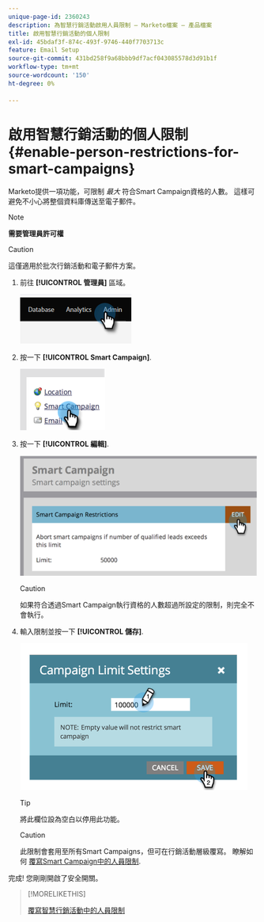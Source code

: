 ```yaml
---
unique-page-id: 2360243
description: 為智慧行銷活動啟用人員限制 — Marketo檔案 — 產品檔案
title: 啟用智慧行銷活動的個人限制
exl-id: 45bdaf3f-874c-493f-9746-440f7703713c
feature: Email Setup
source-git-commit: 431bd258f9a68bbb9df7acf043085578d3d91b1f
workflow-type: tm+mt
source-wordcount: '150'
ht-degree: 0%

---
```


# 啟用智慧行銷活動的個人限制 {#enable-person-restrictions-for-smart-campaigns}

Marketo提供一項功能，可限制 _最大_ 符合Smart Campaign資格的人數。 這樣可避免不小心將整個資料庫傳送至電子郵件。

>[!NOTE]
>
>**需要管理員許可權**

>[!CAUTION]
>
>這僅適用於批次行銷活動和電子郵件方案。

1. 前往 **[!UICONTROL 管理員]** 區域。

   ![](assets/enable-person-restrictions-for-smart-campaigns-1.png)

1. 按一下 **[!UICONTROL Smart Campaign]**.

   ![](assets/enable-person-restrictions-for-smart-campaigns-2.png)

1. 按一下 **[!UICONTROL 編輯]**.

   ![](assets/enable-person-restrictions-for-smart-campaigns-3.png)

   >[!CAUTION]
   >
   >如果符合透過Smart Campaign執行資格的人數超過所設定的限制，則完全不會執行。

1. 輸入限制並按一下 **[!UICONTROL 儲存]**.

   ![](assets/enable-person-restrictions-for-smart-campaigns-4.png)

   >[!TIP]
   >
   >將此欄位設為空白以停用此功能。

   >[!CAUTION]
   >
   >此限制會套用至所有Smart Campaigns，但可在行銷活動層級覆寫。 瞭解如何 [覆寫Smart Campaign中的人員限制](/help/marketo/product-docs/core-marketo-concepts/smart-campaigns/using-smart-campaigns/override-person-restrictions-in-a-smart-campaign.md).

完成! 您剛剛開啟了安全開關。

>[!MORELIKETHIS]
>
>[覆寫智慧行銷活動中的人員限制](/help/marketo/product-docs/core-marketo-concepts/smart-campaigns/using-smart-campaigns/override-person-restrictions-in-a-smart-campaign.md)
